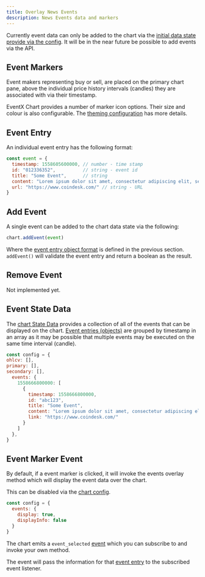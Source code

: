 ```yaml
---
title: Overlay News Events
description: News Events data and markers
---
```


Currently event data can only be added to the chart via the [initial data state provide via the config](../state). It will be in the near future be possible to add events via the API.

## Event Markers

Event makers representing buy or sell, are placed on the primary chart pane, above the individual price history intervals (candles) they are associated with via their timestamp.

EventX Chart provides a number of marker icon options. Their size and colour is also configurable. The [theming configuration](../themes#events) has more details.

## Event Entry

An individual event entry has the following format:

```javascript
const event = {
  timestamp: 1558605600000, // number - time stamp
  id: "012336352",          // string - event id
  title: "Some Event",      // string
  content: "Lorem ipsum dolor sit amet, consectetur adipiscing elit, sed do eiusmod tempor incididunt ut labore et dolore magna aliqua.", // string (HTML)
  url: "https://www.coindesk.com/" // string - URL
}
```

## Add Event

A single event can be added to the chart data state via the following:

```javascript
chart.addEvent(event)
```
Where the [event entry object format](#event-entry) is defined in the previous section. ``addEvent()`` will validate the event entry and return a boolean as the result.

## Remove Event

Not implemented yet.

## Event State Data

The [chart State Data](../state) provides a collection of all of the events that can be displayed on the chart. [Event entries (objects)](#event-entry) are grouped by timestamp in an array as it may be possible that multiple events may be executed on the same time interval (candle).

```javascript
const config = {
ohlcv: [],
primary: [],
secondary: [],
  events: {
    1558666800000: [
      {            
        timestamp: 1558666800000,
        id: "abc123",
        title: "Some Event",
        content: "Lorem ipsum dolor sit amet, consectetur adipiscing elit, sed do eiusmod tempor incididunt ut labore et dolore magna aliqua.",
        link: "https://www.coindesk.com/"
      }
    ]
  },
}
```
## Event Marker Event

By default, if a event marker is clicked, it will invoke the events overlay method which will display the event data over the chart.

This can be disabled via the [chart config](../../02_configuration).

```javascript
const config = {
  events: { 
    display: true,
    displayInfo: false 
  }
}
```

The chart emits a ``event_selected`` [event](../../events) which you can subscribe to and invoke your own method.

The event will pass the information for that [event entry](#event-entry) to the subscribed event listener.
